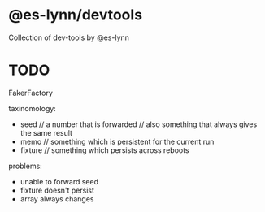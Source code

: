 # @es-lynn/devtools

Collection of dev-tools by @es-lynn

# TODO

FakerFactory

taxinomology:
- seed // a number that is forwarded
       // also something that always gives the same result
- memo // something which is persistent for the current run
- fixture // something which persists across reboots

problems:
- unable to forward seed
- fixture doesn't persist
- array always changes
